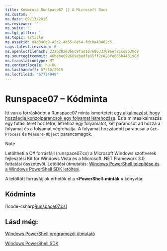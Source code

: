 ```yaml
---
title: Kódminta RunSpace07 |} A Microsoft Docs
ms.custom: ''
ms.date: 09/13/2016
ms.reviewer: ''
ms.suite: ''
ms.tgt_pltfrm: ''
ms.topic: article
ms.assetid: 8ad306d9-45c2-4d55-8e64-fdcba43402c5
caps.latest.revision: 6
ms.openlocfilehash: 232b282e366c9fad167686337696ef2ccd8b30d8
ms.sourcegitcommit: 46bebe692689ebedfe65ff2c828fe666b443198d
ms.translationtype: MT
ms.contentlocale: hu-HU
ms.lasthandoff: 07/10/2019
ms.locfileid: "67734948"
---
```

# <a name="runspace07-code-sample"></a>Runspace07 – Kódminta

Itt van a forráskódot a Runspace07 minta ismertetett [egy alkalmazást, hogy hozzáadja konzolparancsok egy folyamat létrehozása](https://msdn.microsoft.com/en-us/01eb7808-e97b-4905-80be-9e2fa38c262e). Ez a mintaalkalmazás egy futási teret hoz létre, létrehoz egy folyamatot, két parancsot ad hozzá a folyamat és a folyamat végrehajtja. A folyamat hozzáadott parancsai a `Get-Process` és `Measure-Object` parancsmagok.

> [!NOTE]
> Letöltheti a C# forrásfájl (runspace07.cs) a Microsoft Windows szoftverek fejlesztési Kit for Windows Vista és a Microsoft .NET Framework 3.0 futtatási összetevői. Letöltési útmutatás: [Windows PowerShell telepítése és a Windows PowerShell SDK letöltési](/powershell/developer/installing-the-windows-powershell-sdk).
>
> A letöltött forrásfájlok érhetők el a  **\<PowerShell-minták >** könyvtár.

## <a name="code-sample"></a>Kódminta

[!code-csharp[Runspace07.cs](../../powershell-sdk-samples/SDK-2.0/csharp/Runspace07/Runspace07.cs#L11-L108 "Runspace07.cs")]

## <a name="see-also"></a>Lásd még:

[Windows PowerShell programozói útmutató](./windows-powershell-programmer-s-guide.md)

[Windows PowerShell SDK](../windows-powershell-reference.md)